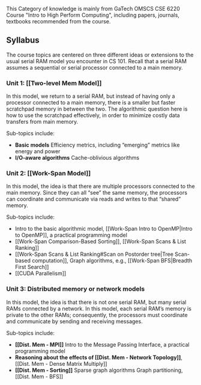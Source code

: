 This Category of knowledge is mainly from GaTech OMSCS CSE 6220 Course "Intro to High Perform Computing", including papers, journals, textbooks recommended from the course.

## Syllabus
The course topics are centered on three different ideas or extensions to the usual serial RAM model you encounter in CS 101. Recall that a serial RAM assumes a sequential or serial processor connected to a main memory.

### Unit 1: [[Two-level Mem Model]]
In this model, we return to a serial RAM, but instead of having only a processor connected to a main memory, there is a smaller but faster scratchpad memory in between the two. The algorithmic question here is how to use the scratchpad effectively, in order to minimize costly data transfers from main memory.

Sub-topics include:
- **Basic models** Efficiency metrics, including “emerging” metrics like energy and power 
- **I/O-aware algorithms** Cache-oblivious algorithms

### Unit 2: [[Work-Span Model]]
In this model, the idea is that there are multiple processors connected to the main memory. Since they can all “see” the same memory, the processors can coordinate and communicate via reads and writes to that “shared” memory.

Sub-topics include:
- Intro to the basic algorithmic model, [[Work-Span Intro to OpenMP|Intro to OpenMP]], a practical programming model 
- [[Work-Span Comparison-Based Sorting]], [[Work-Span Scans & List Ranking]]
- [[Work-Span Scans & List Ranking#Scan on Postorder tree|Tree Scan-based computation]], Graph algorithms, e.g., [[Work-Span BFS|Breadth First Search]]
- [[CUDA Parallelism]]

### Unit 3: Distributed memory or network models
In this model, the idea is that there is not one serial RAM, but many serial RAMs connected by a network. In this model, each serial RAM’s memory is private to the other RAMs; consequently, the processors must coordinate and communicate by sending and receiving messages.

Sub-topics include:
-  **[[Dist. Mem - MPI]]** Intro to the Message Passing Interface, a practical programming model 
-  **Reasoning about the effects of [[Dist. Mem - Network Topology]]**, [[Dist. Mem - Dense Matrix Multiply]]
-  **[[Dist. Mem - Sorting]]** Sparse graph algorithms Graph partitioning, [[Dist. Mem - BFS]]